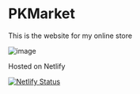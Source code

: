 # PKMarket

<!-- Still in progress... -->

<!-- <img src="https://raw.githubusercontent.com/juanportal/Pokedex/main/src/media/progress.gif" width="200"> -->

This is the website for my online store

![image](https://firebasestorage.googleapis.com/v0/b/pkmarket-e4dd6.appspot.com/o/preview.webp?alt=media&token=6e053903-d282-4461-a06e-33b936e9f9b3)



Hosted on Netlify

[![Netlify Status](https://api.netlify.com/api/v1/badges/d9a8b7de-63e0-4f2d-9891-cf559c4a62bb/deploy-status)](https://app.netlify.com/sites/pkmarket/deploys)